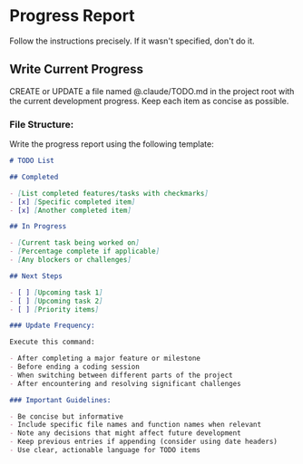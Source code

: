 # Progress Report

Follow the instructions precisely. If it wasn't specified, don't do it.

## Write Current Progress

CREATE or UPDATE a file named @.claude/TODO.md in the project root with the current development progress. Keep each item as concise as possible.

### File Structure:

Write the progress report using the following template:

```markdown
# TODO List

## Completed

- [List completed features/tasks with checkmarks]
- [x] [Specific completed item]
- [x] [Another completed item]

## In Progress

- [Current task being worked on]
- [Percentage complete if applicable]
- [Any blockers or challenges]

## Next Steps

- [ ] [Upcoming task 1]
- [ ] [Upcoming task 2]
- [ ] [Priority items]

### Update Frequency:

Execute this command:

- After completing a major feature or milestone
- Before ending a coding session
- When switching between different parts of the project
- After encountering and resolving significant challenges

### Important Guidelines:

- Be concise but informative
- Include specific file names and function names when relevant
- Note any decisions that might affect future development
- Keep previous entries if appending (consider using date headers)
- Use clear, actionable language for TODO items
```
